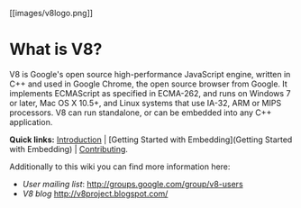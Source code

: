 [[images/v8logo.png]]
# What is V8?

V8 is Google's open source high-performance JavaScript engine, written in C++ and used in Google Chrome, the open source browser from Google. It implements ECMAScript as specified in ECMA-262, and runs on Windows 7 or later, Mac OS X 10.5+, and Linux systems that use IA-32, ARM or MIPS processors. V8 can run standalone, or can be embedded into any C++ application.

**Quick links:** [Introduction](Introduction) | [Getting Started with Embedding](Getting Started with Embedding) | [Contributing](Contributing).

Additionally to this wiki you can find more information here:

 * *User mailing list*: http://groups.google.com/group/v8-users
 * *V8 blog* http://v8project.blogspot.com/